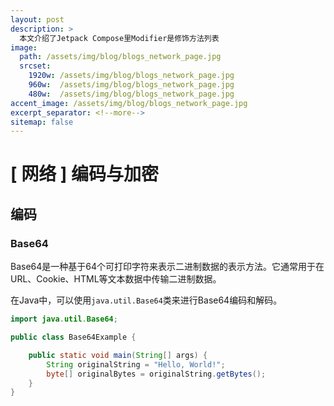 ```yaml
---
layout: post
description: > 
  本文介绍了Jetpack Compose里Modifier是修饰方法列表
image: 
  path: /assets/img/blog/blogs_network_page.jpg
  srcset: 
    1920w: /assets/img/blog/blogs_network_page.jpg
    960w:  /assets/img/blog/blogs_network_page.jpg
    480w:  /assets/img/blog/blogs_network_page.jpg
accent_image: /assets/img/blog/blogs_network_page.jpg
excerpt_separator: <!--more-->
sitemap: false
---
```

# [ 网络 ] 编码与加密
## 编码

### Base64

Base64是一种基于64个可打印字符来表示二进制数据的表示方法。它通常用于在URL、Cookie、HTML等文本数据中传输二进制数据。

在Java中，可以使用`java.util.Base64`类来进行Base64编码和解码。

```java
import java.util.Base64;

public class Base64Example {

    public static void main(String[] args) {
        String originalString = "Hello, World!";
        byte[] originalBytes = originalString.getBytes();  
    }  
}

```


